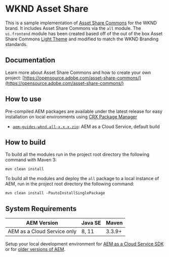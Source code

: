 # WKND Asset Share

This is a sample implementation of [Asset Share Commons](https://github.com/adobe/asset-share-commons) for the WKND brand. It includes Asset Share Commons via the `all` module. The `ui.frontend` module has been created based off of the out of the box Asset Share Commons [Light Theme](https://github.com/adobe/asset-share-commons/tree/develop/ui.frontend.theme.light) and modified to match the WKND Branding standards.

## Documentation

Learn more about Asset Share Commons and how to create your own project: [https://opensource.adobe.com/asset-share-commons/](https://opensource.adobe.com/asset-share-commons/)

## How to use

Pre-compiled AEM packages are available under the latest release for easy installation on local environments using [CRX Package Manager](http://localhost:4502/crx/packmgr/index.jsp)

* [`aem-guides-wknd.all-x.x.x.zip`](https://github.com/adobe/aem-guides-wknd/releases/latest): AEM as a Cloud Service, default build

## How to build

To build all the modules run in the project root directory the following command with Maven 3:

    mvn clean install

To build all the modules and deploy the `all` package to a local instance of AEM, run in the project root directory the following command:

    mvn clean install -PautoInstallSinglePackage

## System Requirements

 AEM Version | Java SE | Maven
------------------------|---------|---------
AEM as a Cloud Service only | 8, 11 | 3.3.9+

Setup your local development environment for [AEM as a Cloud Service SDK](https://experienceleague.adobe.com/docs/experience-manager-learn/cloud-service/local-development-environment-set-up/overview.html) or for [older versions of AEM](https://experienceleague.adobe.com/docs/experience-manager-learn/foundation/development/set-up-a-local-aem-development-environment.html).